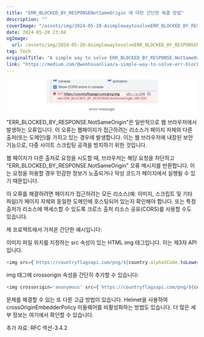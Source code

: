 ```yaml
---
title: "ERR_BLOCKED_BY_RESPONSENotSameOrigin 에 대한 간단한 해결 방법"
description: ""
coverImage: "/assets/img/2024-05-20-AsimplewaytosolveERR_BLOCKED_BY_RESPONSENotSameOrigin_0.png"
date: 2024-05-20 23:04
ogImage: 
  url: /assets/img/2024-05-20-AsimplewaytosolveERR_BLOCKED_BY_RESPONSENotSameOrigin_0.png
tag: Tech
originalTitle: "A simple way to solve ERR_BLOCKED_BY_RESPONSE.NotSameOrigin"
link: "https://medium.com/@wenhsuanliao/a-simple-way-to-solve-err-blocked-by-response-notsameorigin-85a6201f838"
---
```



<img src="/assets/img/2024-05-20-AsimplewaytosolveERR_BLOCKED_BY_RESPONSENotSameOrigin_0.png" />

"ERR_BLOCKED_BY_RESPONSE.NotSameOrigin"은 일반적으로 웹 브라우저에서 발생하는 오류입니다. 이 오류는 웹페이지가 접근하려는 리소스가 페이지 자체와 다른 출처(또는 도메인)를 가지고 있는 경우에 발생합니다. 이는 웹 브라우저에 내장된 보안 기능으로, 다중 사이트 스크립팅 공격을 방지하기 위한 것입니다.

웹 페이지가 다른 출처로 요청을 시도할 때, 브라우저는 해당 요청을 차단하고 "ERR_BLOCKED_BY_RESPONSE.NotSameOrigin" 오류 메시지를 반환합니다. 이는 요청을 허용할 경우 민감한 정보가 노출되거나 악성 코드가 페이지에서 실행될 수 있기 때문입니다.

이 오류를 해결하려면 페이지가 접근하려는 모든 리소스(예: 이미지, 스크립트 및 기타 파일)가 페이지 자체와 동일한 도메인에 호스팅되어 있는지 확인해야 합니다. 또는 특정 출처가 리소스에 액세스할 수 있도록 크로스 출처 리소스 공유(CORS)를 사용할 수도 있습니다.

<div class="content-ad"></div>

제 프로젝트에서 가져온 간단한 예시입니다:

이미지 파일 위치를 지정하는 src 속성이 있는 HTML img 태그입니다. 이는 제3자 API입니다.

```js
<img src={`https://countryflagsapi.com/png/${country.alpha3Code.toLowerCase()}`} alt="flag"/>
```

img 태그에 crossorigin 속성을 간단히 추가할 수 있습니다:

<div class="content-ad"></div>

```js
<img crossorigin='anonymous' src={`https://countryflagsapi.com/png/${country.alpha3Code.toLowerCase()}`} alt=”flag”/>
```

문제를 해결할 수 있는 또 다른 고급 방법이 있습니다. Helmet을 사용하여 crossOriginEmbedderPolicy 미들웨어를 비활성화하는 방법도 있습니다. 더 많은 세부 정보는 여기에서 확인할 수 있습니다.

추가 자료:
RFC 섹션-3.4.2
```